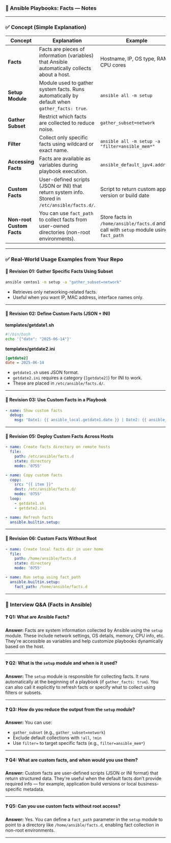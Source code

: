 

### 🧠 Ansible Playbooks: Facts —  Notes

---

### ✅ Concept (Simple Explanation)

| Concept                   | Explanation                                                                                    | Example                                                                               |
| ------------------------- | ---------------------------------------------------------------------------------------------- | ------------------------------------------------------------------------------------- |
| **Facts**                 | Facts are pieces of information (variables) that Ansible automatically collects about a host.  | Hostname, IP, OS type, RAM, CPU cores                                                 |
| **Setup Module**          | Module used to gather system facts. Runs automatically by default when `gather_facts: true`.   | `ansible all -m setup`                                                                |
| **Gather Subset**         | Restrict which facts are collected to reduce noise.                                            | `gather_subset=network`                                                               |
| **Filter**                | Collect only specific facts using wildcard or exact name.                                      | `ansible all -m setup -a "filter=ansible_mem*"`                                       |
| **Accessing Facts**       | Facts are available as variables during playbook execution.                                    | `ansible_default_ipv4.address`                                                        |
| **Custom Facts**          | User-defined scripts (JSON or INI) that return system info. Stored in `/etc/ansible/facts.d/`. | Script to return custom app version or build date                                     |
| **Non-root Custom Facts** | You can use `fact_path` to collect facts from user-owned directories (non-root environments).  | Store facts in `/home/ansible/facts.d` and call with `setup` module using `fact_path` |

---

### ✅ Real-World Usage Examples from Your Repo

#### 📁 Revision 01: Gather Specific Facts Using Subset

```bash
ansible centos1 -m setup -a "gather_subset=network"
```

* Retrieves only networking-related facts.
* Useful when you want IP, MAC address, interface names only.

---

#### 📁 Revision 02: Define Custom Facts (JSON + INI)

**templates/getdate1.sh**

```bash
#!/bin/bash
echo '{"date": "2025-06-14"}'
```

**templates/getdate2.ini**

```ini
[getdate2]
date = 2025-06-14
```

* `getdate1.sh` uses JSON format.
* `getdate2.ini` requires a category (`[getdate2]`) for INI to work.
* These are placed in `/etc/ansible/facts.d/`.

---

#### 📁 Revision 03: Use Custom Facts in a Playbook

```yaml
- name: Show custom facts
  debug:
    msg: "Date1: {{ ansible_local.getdate1.date }} | Date2: {{ ansible_local.getdate2.date }}"
```

---

#### 📁 Revision 05: Deploy Custom Facts Across Hosts

```yaml
- name: Create facts directory on remote hosts
  file:
    path: /etc/ansible/facts.d
    state: directory
    mode: '0755'

- name: Copy custom facts
  copy:
    src: "{{ item }}"
    dest: /etc/ansible/facts.d/
    mode: '0755'
  loop:
    - getdate1.sh
    - getdate2.ini

- name: Refresh facts
  ansible.builtin.setup:
```

---

#### 📁 Revision 06: Custom Facts Without Root

```yaml
- name: Create local facts dir in user home
  file:
    path: /home/ansible/facts.d
    state: directory
    mode: '0755'

- name: Run setup using fact_path
  ansible.builtin.setup:
    fact_path: /home/ansible/facts.d
```

---

### 🧠 Interview Q\&A (Facts in Ansible)

#### ❓ Q1: What are Ansible Facts?

**Answer:**
Facts are system information collected by Ansible using the `setup` module. These include network settings, OS details, memory, CPU info, etc. They're accessible as variables and help customize playbooks dynamically based on the host.

---

#### ❓ Q2: What is the `setup` module and when is it used?

**Answer:**
The `setup` module is responsible for collecting facts. It runs automatically at the beginning of a playbook (if `gather_facts: true`). You can also call it explicitly to refresh facts or specify what to collect using filters or subsets.

---

#### ❓ Q3: How do you reduce the output from the `setup` module?

**Answer:**
You can use:

* `gather_subset` (e.g., `gather_subset=network`)
* Exclude default collections with `!all`, `!min`
* Use `filter=` to target specific facts (e.g., `filter=ansible_mem*`)

---

#### ❓ Q4: What are custom facts, and when would you use them?

**Answer:**
Custom facts are user-defined scripts (JSON or INI format) that return structured data. They're useful when the default facts don’t provide required info — for example, application build versions or local business-specific metadata.

---

#### ❓ Q5: Can you use custom facts without root access?

**Answer:**
Yes. You can define a `fact_path` parameter in the `setup` module to point to a directory like `/home/ansible/facts.d`, enabling fact collection in non-root environments.

---

